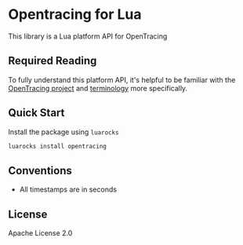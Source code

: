 # Opentracing for Lua

This library is a Lua platform API for OpenTracing

## Required Reading

To fully understand this platform API, it's helpful to be familiar with the [OpenTracing project](http://opentracing.io) and
[terminology](http://opentracing.io/documentation/pages/spec.html) more specifically.


## Quick Start

Install the package using `luarocks`

```bash
luarocks install opentracing
```


## Conventions

  - All timestamps are in seconds


## License

Apache License 2.0
